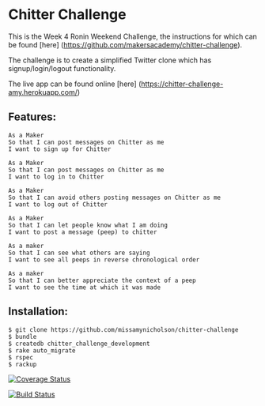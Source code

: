 Chitter Challenge
=================

This is the Week 4 Ronin Weekend Challenge, the instructions for which can be found [here] (https://github.com/makersacademy/chitter-challenge).

The challenge is to create a simplified Twitter clone which has signup/login/logout functionality.

The live app can be found online [here] (https://chitter-challenge-amy.herokuapp.com/)


Features:
-------

```
As a Maker
So that I can post messages on Chitter as me
I want to sign up for Chitter

As a Maker
So that I can post messages on Chitter as me
I want to log in to Chitter

As a Maker
So that I can avoid others posting messages on Chitter as me
I want to log out of Chitter

As a Maker
So that I can let people know what I am doing  
I want to post a message (peep) to chitter

As a maker
So that I can see what others are saying  
I want to see all peeps in reverse chronological order

As a maker
So that I can better appreciate the context of a peep
I want to see the time at which it was made
```

Installation:
-------

```
$ git clone https://github.com/missamynicholson/chitter-challenge
$ bundle
$ createdb chitter_challenge_development
$ rake auto_migrate
$ rspec
$ rackup
```

[![Coverage Status](https://coveralls.io/repos/github/missamynicholson/chitter-challenge/badge.svg?branch=master)](https://coveralls.io/github/missamynicholson/chitter-challenge?branch=master)

[![Build Status](https://travis-ci.org/missamynicholson/chitter-challenge.svg?branch=master)](https://travis-ci.org/missamynicholson/chitter-challenge)
